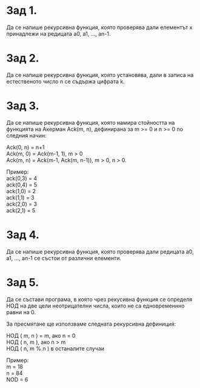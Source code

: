 # Зад 1.
Да се напише рекурсивна функция, която проверява дали елементът x принадлежи на редицата a0, a1, ..., an-1.

# Зад 2.
Да се напише рекурсивна функция, която установява, дали в записа на естественото число n се съдържа цифрата k.

# Зад 3.
Да се напише рекурсивна функция, която намира стойността на функцията на Акерман Ack(m, n), дефинирана за m >= 0 и n >= 0 по следния начин:  

Ack(0, n) = n+1  
Ack(m, 0) = Ack(m-1, 1), m > 0  
Ack(m, n) = Ack(m-1, Ack(m, n-1)), m > 0, n > 0.  

Пример:  
ack(0,3) = 4  
ack(0,4) = 5  
ack(1,0) = 2  
ack(1,1) = 3  
ack(2,0) = 3  
ack(2,1) = 5  

# Зад 4.
Да се напише рекурсивна функция, която проверява дали редицата a0, a1, ..., an-1 се състои от различни елементи.

# Зад 5.
Да се състави програма, в която чрез рекусивна функция се определя НОД на две цели неотрицателни числа, които не са едновременнно равни на 0.

За пресмятане ще използваме следната рекурсивна дефиниция:

НОД ( m, n ) = m, ако n = 0  
НОД ( n, m ), ако n > m  
НОД ( n, m % n ) в останалите случаи  

Пример:  
m = 18  
n = 84  
NOD = 6